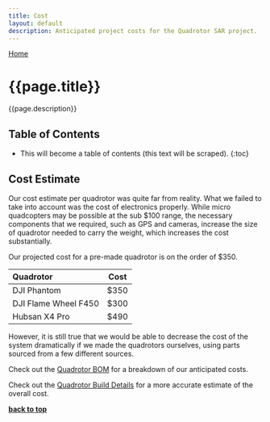 ```yaml
---
title: Cost
layout: default
description: Anticipated project costs for the Quadrotor SAR project.
---
```


[Home](https://ece595project.github.io/quadrotor/)

# {{page.title}}

{{page.description}}

## Table of Contents

* This will become a table of contents (this text will be scraped).
{:toc}

## Cost Estimate

Our cost estimate per quadrotor was quite far from reality. What we failed to take into account was the cost of electronics properly. While micro quadcopters may be possible at the sub $100 range, the necessary components that we required, such as GPS and cameras, increase the size of quadrotor needed to carry the weight, which increases the cost substantially.

Our projected cost for a pre-made quadrotor is on the order of $350.

| Quadrotor | Cost |
| :--- | :---: |
| DJI Phantom | $350 |
| DJI Flame Wheel F450 | $300 |
| Hubsan X4 Pro | $490 |

However, it is still true that we would be able to decrease the cost of the system dramatically if we made the quadrotors ourselves, using parts sourced from a few different sources.

Check out the [Quadrotor BOM](https://ece595project.github.io/quadrotor/Quadrotor-BOM) for a breakdown of our anticipated costs.

Check out the [Quadrotor Build Details](https://ece595project.github.io/quadrotor/Build-Details) for a more accurate estimate of the overall cost.

**[back to top](#table-of-contents)**

